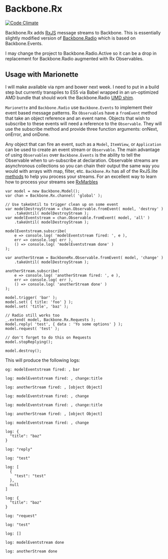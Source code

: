 Backbone.Rx
===========
[![Code Climate](https://codeclimate.com/github/ChetHarrison/backbone.rx/badges/gpa.svg)](https://codeclimate.com/github/ChetHarrison/backbone.rx)

Backbone.Rx adds [RxJS](https://github.com/Reactive-Extensions/RxJS) message streams to
Backbone. This is essentially slightly modified version of
[Backbone.Radio](https://github.com/marionettejs/backbone.radio/blob/master/src/backbone.radio.js)
which is based on Backbone.Events.

I may change the project to Backbone.Radio.Active so it can be a drop in replacement
for Backbone.Radio augmented with Rx Observables.

Usage with Marionette
---------------------

I will make available via npm and bower next week. I need to put in a build
step but currently transpiles to ES5 via Babel wrapped in an un-optimized AMD
bundle that should work the Backbone.Radio [UMD shim](https://gist.github.com/jmeas/7992474cdb1c5672d88b).

`Marionette` and `Backbone.Radio` use `Backbone.Events` to implement their event based
message patterns. Rx `Observable`s have a `fromEvent` method that take an
object reference and an event name. Objects that wish to subscribe to these events
will need a reference to the `Observable`. They will use the subscribe method
and provide three function arguments: onNext, onError, and onDone.

Any object that can fire an event, such as a `Model`, `ItemView`, or
`Application` can be used to create an event stream or `Observable`. The main
advantage of using `Observables` over `Backbone.Events` is the ability to tell
the Observable when to un-subscribe at declaration. Observable streams are
asynchronous collections so you can chain their output the same way you would
with arrays with map, filter, etc. `Backbone.Rx` has all of the RxJS.lite
[methods](https://github.com/Reactive-Extensions/RxJS/blob/master/doc/libraries/lite/rx.lite.md)
to help you process your streams. For an excellent way to learn how to
process your streams see [RxMarbles](http://rxmarbles.com/)

```
var model = new Backbone.Model();
var chan = Backbone.Rx.channel( 'global' );

// Use takeUntil to trigger clean up on some event
var modelDestroyStream = chan.Observable.fromEvent( model, 'destroy' )
	.takeUntil( modelDestroyStream );
var modelEventstream = chan.Observable.fromEvent( model, 'all' )
	.takeUntil( modelDestroyStream );

modelEventstream.subscribe(
	e => console.log( 'modelEventstream fired: ', e ),
	err => console.log( err ),
	() => console.log( 'modelEventstream done' )
);

var anotherStream = BackboneRx.Observable.fromEvent( model, 'change' )
	.takeUntil( modelDestroyStream );

anotherStream.subscribe(
	e => console.log( 'anotherStream fired: ', e ),
	err => console.log( err ),
	() => console.log( 'anotherStream done' )
);

model.trigger( 'bar' );
model.set( { title: 'foo' } );
model.set( 'title', 'baz' );

// Radio still works too
_.extend( model, Backbone.Rx.Requests );
model.reply( 'test', { data : 'Yo some options' } );
model.request( 'test' );

// don't forget to do this on Requests
model.stopReplying();

model.destroy();
```

This will produce the following logs:

```
og: modelEventstream fired: , bar

log: modelEventstream fired: , change:title

log: anotherStream fired: , [object Object]

log: modelEventstream fired: , change

log: modelEventstream fired: , change:title

log: anotherStream fired: , [object Object]

log: modelEventstream fired: , change

log: {
  "title": "baz"
}

log: "reply"

log: "test"

log: [
  {
    "test": "test"
  },
  null
]

log: {
  "title": "baz"
}

log: "request"

log: "test"

log: []

log: modelEventstream done

log: anotherStream done
```
